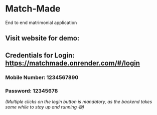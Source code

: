 # Match-Made
End to end matrimonial application

## Visit website for demo: 

## Credentials for Login: https://matchmade.onrender.com/#/login
### Mobile Number: 1234567890
### Password: 12345678
*(Multiple clicks on the login button is mandatory, as the backend takes some while to stay up and running 😅)*
